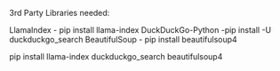 3rd Party Libraries needed: 

LlamaIndex - pip install llama-index
DuckDuckGo-Python -pip install -U duckduckgo_search
BeautifulSoup - pip install beautifulsoup4

pip install llama-index duckduckgo_search beautifulsoup4



